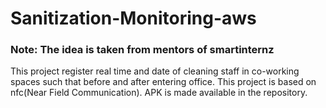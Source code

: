 # Sanitization-Monitoring-aws
### Note: The idea is taken from mentors of smartinternz

This project register real time and date of cleaning staff in co-working spaces such that before and after entering office. This project is based on nfc(Near Field Communication). APK is made available in the repository.
